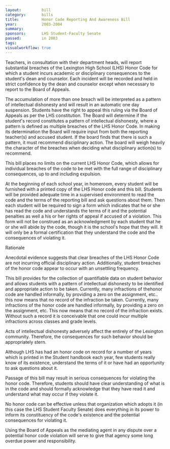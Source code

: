 ```yaml
---  
layout:         bill
category:       bills
title:          Honor Code Reporting And Awareness Bill
year:           2003-2004
summary:        
sponsors:       LHS Student-Faculty Senate
passed:         in 2003
tags:           
visualworkflow: true
---
```



Teachers, in consultation with their department heads, will report substantial breaches of the Lexington High School (LHS) Honor Code for which a student incurs academic or disciplinary consequences to the student's dean and counselor. Each incident will be recorded and held in strict confidence by the dean and counselor except when necessary to report to the Board of Appeals.

The accumulation of more than one breach will be interpreted as a pattern of intellectual dishonesty and will result in an automatic one day suspension. Students have the right to appeal this ruling via the Board of Appeals as per the LHS constitution. The Board will determine if the student's record constitutes a pattern of intellectual dishonesty, where a pattern is defined as multiple breaches of the LHS Honor Code. In making its determination the Board will require input from both the reporting teacher(s) and accused student. If the board finds that there is such a pattern, it must recommend disciplinary action. The board will weigh heavily the character of the breaches when deciding what disciplinary action(s) to recommend.

This bill places no limits on the current LHS Honor Code, which allows for individual breaches of the code to be met with the full range of disciplinary consequences, up to and including expulsion.

At the beginning of each school year, in homeroom, every student will be furnished with a printed copy of the LHS Honor code and this bill. Students will be provided adequate time in a supervised environment to read the code and the terms of the reporting bill and ask questions about them. Then each student will be required to sign a form which indicates that he or she has read the code and understands the terms of it and the potential penalties as well a his or her rights of appeal if accused of a violation. This form will not be construed as an acknowledgment by each student that he or she will abide by the code, though it is the school's hope that they will. It will only be a formal certification that they understand the code and the consequences of violating it.

Rationale

Anecdotal evidence suggests that clear breaches of the LHS Honor Code are not incurring official disciplinary action. Additionally, student breaches of the honor code appear to occur with an unsettling frequency.

This bill provides for the collection of quantifiable data on student behavior and allows students with a pattern of intellectual dishonesty to be identified and appropriate action to be taken. Currently, many infractions of thehonor code are handled informally, by providing a zero on the assignment, etc.. this now means that no record of the infraction be taken. Currently, many infractions of the honor code are handled informally, by providing a zero on the assignment, etc. This now means that no record of the infraction exists. Without such a record it is conceivable that one could incur multiple infractions across classes and grade levels.

Acts of intellectual dishonesty adversely affect the entirely of the Lexington community. Therefore, the consequences for such behavior should be appropriately stern.

Although LHS has had an honor code on record for a number of years which is printed in the Student handbook each year, few students really know of its existence, understand the terms of it or have had an opportunity to ask questions about it.

Passage of this bill may result in serious consequences for violating the honor code. Therefore, students should have clear understanding of what is in the code and should formally acknowledge that they have read it and understand what may occur if they violate it.

No honor code can be effective unless that organization which adopts it (in this case the LHS Student Faculty Senate) does everything in its power to inform its constituency of the code's existence and the potential consequences for violating it.

Using the Board of Appeals as the mediating agent in any dispute over a potential honor code violation will serve to give that agency some long overdue power and responsibility.